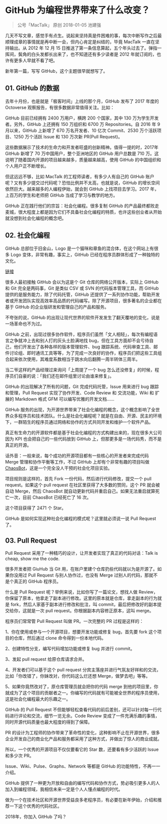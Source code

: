 # GitHub 为编程世界带来了什么改变？
> 公号「MacTalk」
> 原创 2018-01-05 池建强

几天不写文章，感觉手有点生。说起来坚持真是件困难的事，每次中断写作之后最顺理成章的事情就是再中断一会，但内心肯定是纠结的，毕竟 MacTalk 一直在坚持输出。从 2012 年 12 月 15 日推送了第一条信息算起，五个年头过去了。弹指一挥间，鬓角的白头发都长出来了，也不知道还有多少读者是 2012 年就订阅的，也许有更多人早就不看了吧。

新年第一篇，写写 GitHub，这个主题很早就想写了。

## 01. GitHub 的数据

去年十月份，也是就是「极客时间」上线的那个月，GitHub 发布了 2017 年度的 Octoverse 观察报告，有很多数据非常值得关注。比如：

GitHub 目前已经拥有 2400 万用户，横跨 200 个国家，其中 130 万为学生开发者。另外，GitHub 上还拥有 150 万组织和 6700 万 Repositories。自 2016 年 9 月以来，GitHub 上新增了 670 万名开发者、10 亿次 Commit、2530 万个活跃项目、1250 万个活跃 Issue 和 130 万次新 PR(Pull Request)。

这些数据展示了技术的生命力和开发者旺盛的创新精神。值得一提的时，2017年 GitHub 新增了 70 万中国用户，整个亚洲地区的 GitHub 用户总数是 710 万。这说明了随着国内开源的项目越来越多，质量越来越高，使用 GitHub 的中国组织和个人用户正不断增长。

但这远远不够，比如 MacTalk 的工程师读者，有多少人有自己的 GitHub 账户呢？又有多少提交过代码呢？恐怕比例并不太高，也就是说，GitHub 的增长空间依然巨大。越来越多的人编程伊始，就会到 GitHub 上找项目去学习。2017 年，上百万的学生和老师把 GitHub 当成了学习与教学的地方。

GitHub 正在践行他们的宗旨：社会化编程。很多复制 GitHub 的产品最终都败走麦城，很大程度上都是因为它们不具备社会化编程的特质，也许这些创业者从开始就没想到社会化编程的概念吧。

## 02. 社会化编程

GitHub 总部位于旧金山，Logo 是一个猫咪和章鱼的混合体，在这个网站上有很多 Logo 变体，非常有趣，事实上，GitHub 已经在程序员群体形成了一种独特的文化。

[链接](https://octodex.github.com)

很多人最初接触 GitHub 会以为这是个 Git 仓库的网络公开版本，实际上 GitHub 和 Git 完全是两码事，Git 是类似 CSV 或 SVN 的代码版本管理工具，而 GitHub 提供的是服务能力，除了代码托管，GitHub 还提供了一系列协作功能，帮助开发者或开发团队实现高效率高品质的代码编写。除了开源项目，很多著名的企业都在基于 GitHub 的企业版研发和管理自己的产品和服务。

不夸张的说，GitHub 的出现让现代世界的软件开发发生了翻天覆地的变化，说是一场革命也不为过。

GitHub 之前，出现过很多协作软件，程序员们虽然「文人相轻」，每次有编程语言之争就冲上去和别人打的灰头土脸满地找 bug，但在工具方面却不会亏待自己，他们开发出了各种各样的版本管理软件、bug 跟踪系统、代码审查工具、邮件讨论组、即时通讯工具等等，为了完成一次良好的协作，程序员们把这些工具组合起来依次使用，其难度系数相当于跳水向后翻腾一周半转体三周半。

当二爷这样的产品经理过来询问「上周提了一个 bug 怎么还没修复」的时候，程序员们自豪的说：「我们还在邮件组里讨论由谁来修复」。

GitHub 的出现解决了所有的问题，Git 完成代码托管，Issue 用来进行 bug 跟踪和管理，Pull Request 实现了协作开发、Code Review 和 交流功能，Wiki 和 扩展的 Markdown 格式 GFM 可以编写优雅的开发文档……

GitHub 服务的出现，为开源世界带来了社会化编程的概念，这个概念影响了全世界众多程序员和技术团队。什么是社会化编程呢？就是在自由、开源、民主的环境下，一群陌生的程序员通过网络和协作的方式共同开发和维护一个软件产品。

真正有生命力的开源软件都是基于社会化编程的方式构建出来的，现在很多大公司因为 KPI 也会把自己的一些代码放到 GitHub 上，但那更多是一场代码秀，而不是真正的开源。

话外音：一般来说，每个成功的开源项目都有一些核心的开发者来完成代码 Merge 管理和协作平衡等工作，不过 GitHub 上却有个非常有趣的项目叫做 [ChaosBot](https://github.com/Chaosthebot)，这是一个完全没人干预的社会化项目实验。

项目规则是这样的，首先 Fork 一份代码，然后进行代码修改，提交一个 pull request。如果这个 pull request 在社区里获得了大多数的赞同，这个 PR 就会被自动 Merge，然后 ChaosBot 就自动更新代码并重启自己。如果无法重启就算死亡一次，目前 ChaosBot 已经死亡了 16 次。

这个项目获得了 2471 个 Star。

GitHub 是如何实现这种社会化编程的模式呢？这里就必须说一说 Pull Request 了。

## 03. Pull Request

Pull Request 采用了一种精巧的设计，让开发者实现了真正的代码对话：Talk is cheap, show me the code.

很多开发者把 GiuHub 当 Git 用，在账户里建个仓库扔些代码就以为是开源了。如果你没用过 Pull Request 与别人协作过，也没有 Merge 过别人的代码，那就不是个真正的 GitHub 程序员。

什么是 Pull Request 呢？举例来说，比如你写了一篇论文，想找人做 Review，你保留了原本，他拿走了副本进行修改。这里的原本就是仓库，拿走副本的行为就是 fork，然后人家基于副本进行修改和批注，叫 commit，最后把修改好的副本提交给你，这就是一次 pull request。你根据副本内容修正原本，这叫 merge。

程序员们常常管 Pull Request 叫做 PR。一次完整的 PR 过程是这样的：

1、你在使用或参与一个开源项目，想要开发功能或修复 bug，首先要 fork 这个项目的仓库，然后通过 clone 命令得到一份本地代码。

2、创建特性分支，编写代码增加功能或修复 bug 并进行 commit。

3、发起 pull request 给原仓库请求合并。

4、开发者们可以基于这个 pull request 分宾主落座并进行气氛友好祥和的交流，比如「你改错了，你妹改对，你代码这么烂还想 Merge，做梦去吧」等等。

5、如果你竟然改对了，原仓库管理员就会把你的代码 merge 到他的项目里，你就成为了这个项目的贡献者之一。你编写的代码就有可能被全世界的程序员使用，这是社会化编程最大的乐趣之一。

GitHub 的 Pull Request 不但能够轻松查看代码的前后差别，还可以针对每一行代码进行评论和交流，细节一览无余。Code Review 变成了一件充满乐趣的事情，同时开源代码质量也最大程度的得到了保障。

PR 的设计为工程师的协作带来了革命性的变化，这种影响不止在开源世界，很多企业开发自己的商业化产品和服务都采用了这种方式，并做出了惊人的商业成就。

所以，一个优秀的开源项目不仅仅要看它的 Star 数，还要看有多少活跃的 Issue 和多少次 PR。

Issue、Wiki、Pulse、Graphs、Network 等都是 GitHub 的功能特性，不再一一介绍。

GitHub 提供了一种更为开放和自由的编写代码和协作方式，势必吸引更多人的人加入到编程领域，我相信未来一定是个人人懂点编程的时代。

做为一个在技术社区和开源世界受益良多老程序员，有必要在新年伊始，介绍和推荐一下这个优秀的代码社区。

2018年，你加入 GitHub 了吗？